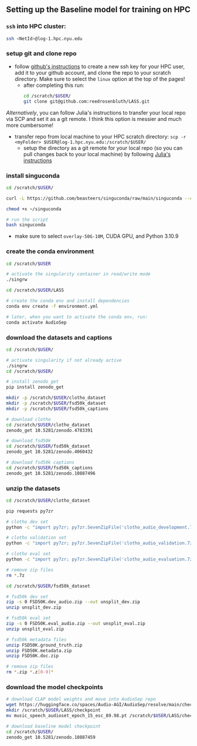 ## Setting up the Baseline model for training on HPC

### `ssh` into HPC cluster:
```bash
ssh <NetId>@log-1.hpc.nyu.edu
```

### setup git and clone repo
- follow [github's instructions](https://docs.github.com/en/authentication/connecting-to-github-with-ssh/adding-a-new-ssh-key-to-your-github-account#about-addition-of-ssh-keys-to-your-account) to create a new ssh key for your HPC user, add it to your github account, and clone the repo to your scratch directory. Make sure to select the `linux` option at the top of the pages!
  - after completing this run:
    ```bash
    cd /scratch/$USER/
    git clone git@github.com:reedrosenbluth/LASS.git
    ```

*Alternatively*, you can follow Julia's instructions to transfer your local repo via SCP and set it as a git remote. I think this option is messier and much more cumbersome!

- transfer repo from local machine to your HPC scratch directory: `scp -r <myFolder> $USER@log-1.hpc.nyu.edu:/scratch/$USER/`
  - setup the directory as a git remote for your local repo (so you can pull changes back to your local machine) by following [Julia's instructions](https://github.com/juliawilkins/nyu-csgy9223-ML25/blob/main/HPC_tips.md)

### install singuconda
  ```bash
  cd /scratch/$USER/

  curl -L https://github.com/beasteers/singuconda/raw/main/singuconda --output /scratch/$USER/singuconda

  chmod +x ~/singuconda

  # run the script 
  bash singuconda
  ```
  - make sure to select `overlay-50G-10M`, CUDA GPU, and Python 3.10.9

### create the conda environment
  ```bash
  cd /scratch/$USER

  # activate the singularity container in read/write mode
  ./singrw

  cd /scratch/$USER/LASS

  # create the conda env and install dependencies
  conda env create -f environment.yml

  # later, when you want to activate the conda env, run:
  conda activate AudioSep
  ```
### download the datasets and captions
  ```bash
  cd /scratch/$USER/

  # activate singularity if not already active
  ./singrw
  cd /scratch/$USER/

  # install zenodo_get
  pip install zenodo_get

  mkdir -p /scratch/$USER/clotho_dataset
  mkdir -p /scratch/$USER/fsd50k_dataset
  mkdir -p /scratch/$USER/fsd50k_captions

  # download clotho
  cd /scratch/$USER/clotho_dataset
  zenodo_get 10.5281/zenodo.4783391

  # download fsd50k
  cd /scratch/$USER/fsd50k_dataset
  zenodo_get 10.5281/zenodo.4060432

  # download fsd50k captions
  cd /scratch/$USER/fsd50k_captions
  zenodo_get 10.5281/zenodo.10887496

  ```
### unzip the datasets
  ```bash
  cd /scratch/$USER/clotho_dataset

  pip requests py7zr

  # clotho dev set
  python -c "import py7zr; py7zr.SevenZipFile('clotho_audio_development.7z').extractall('/scratch/$USER/clotho_dataset/development')"

  # clotho validation set
  python -c "import py7zr; py7zr.SevenZipFile('clotho_audio_validation.7z').extractall('/scratch/$USER/clotho_dataset/validation')"

  # clotho eval set
  python -c "import py7zr; py7zr.SevenZipFile('clotho_audio_evaluation.7z').extractall('/scratch/$USER/clotho_dataset/evaluation')"

  # remove zip files
  rm *.7z

  cd /scratch/$USER/fsd50k_dataset

  # fsd50k dev set
  zip -s 0 FSD50K.dev_audio.zip --out unsplit_dev.zip
  unzip unsplit_dev.zip

  # fsd50k eval set
  zip -s 0 FSD50K.eval_audio.zip --out unsplit_eval.zip
  unzip unsplit_eval.zip

  # fsd50k metadata files
  unzip FSD50K.ground_truth.zip
  unzip FSD50K.metadata.zip
  unzip FSD50K.doc.zip

  # remove zip files
  rm *.zip *.z[0-9]*
  ```
### download the model checkpoints
  ```bash
  # download CLAP model weights and move into AudioSep repo
  wget https://huggingface.co/spaces/Audio-AGI/AudioSep/resolve/main/checkpoint/music_speech_audioset_epoch_15_esc_89.98.pt?download=true
  mkdir /scratch/$USER/LASS/checkpoint
  mv music_speech_audioset_epoch_15_esc_89.98.pt /scratch/$USER/LASS/checkpoint/

  # download baseline model checkpoint
  cd /scratch/$USER/
  zenodo_get 10.5281/zenodo.10887459
  ```
